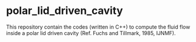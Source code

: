 # polar_lid_driven_cavity
This repository contain the codes (written in C++) to compute the fluid flow inside a polar lid driven cavity (Ref. Fuchs and Tillmark, 1985, IJNMF).
